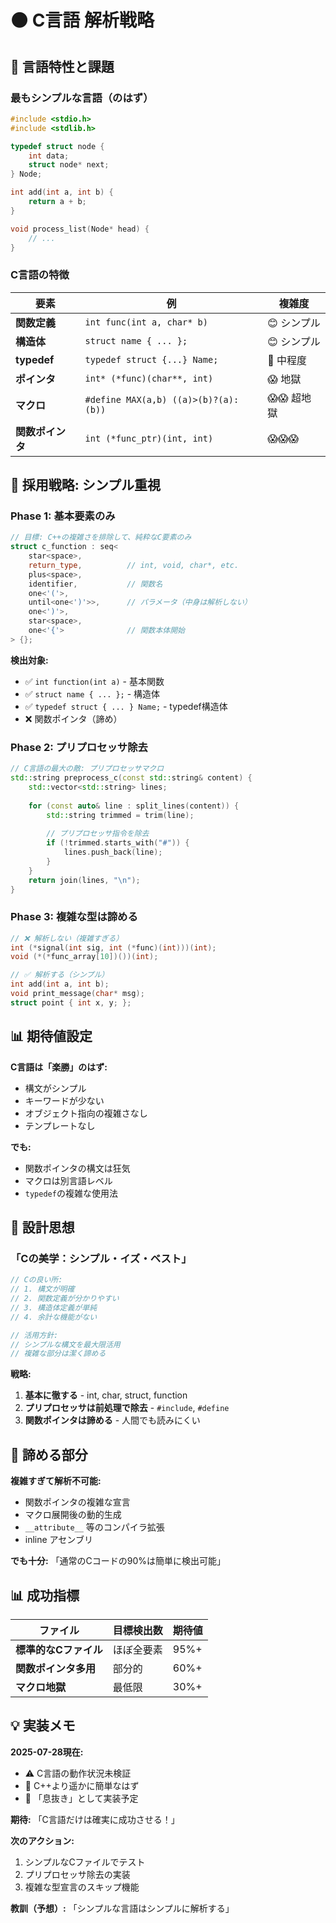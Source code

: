 # ⚫ C言語 解析戦略

## 🎯 言語特性と課題

### **最もシンプルな言語（のはず）**
```c
#include <stdio.h>
#include <stdlib.h>

typedef struct node {
    int data;
    struct node* next;
} Node;

int add(int a, int b) {
    return a + b;
}

void process_list(Node* head) {
    // ...
}
```

### **C言語の特徴**
| 要素 | 例 | 複雑度 |
|------|----|----|
| **関数定義** | `int func(int a, char* b)` | 😊 シンプル |
| **構造体** | `struct name { ... };` | 😊 シンプル |
| **typedef** | `typedef struct {...} Name;` | 🤔 中程度 |
| **ポインタ** | `int* (*func)(char**, int)` | 😱 地獄 |
| **マクロ** | `#define MAX(a,b) ((a)>(b)?(a):(b))` | 😱😱 超地獄 |
| **関数ポインタ** | `int (*func_ptr)(int, int)` | 😱😱😱 |

## 🔧 採用戦略: シンプル重視

### **Phase 1: 基本要素のみ**
```cpp
// 目標: C++の複雑さを排除して、純粋なC要素のみ
struct c_function : seq<
    star<space>,
    return_type,          // int, void, char*, etc.
    plus<space>,
    identifier,           // 関数名
    one<'('>,
    until<one<')'>>,      // パラメータ（中身は解析しない）
    one<')'>,
    star<space>,
    one<'{'>              // 関数本体開始
> {};
```

**検出対象:**
- ✅ `int function(int a)` - 基本関数
- ✅ `struct name { ... };` - 構造体
- ✅ `typedef struct { ... } Name;` - typedef構造体
- ❌ 関数ポインタ（諦め）

### **Phase 2: プリプロセッサ除去**
```cpp
// C言語の最大の敵: プリプロセッサマクロ
std::string preprocess_c(const std::string& content) {
    std::vector<std::string> lines;
    
    for (const auto& line : split_lines(content)) {
        std::string trimmed = trim(line);
        
        // プリプロセッサ指令を除去
        if (!trimmed.starts_with("#")) {
            lines.push_back(line);
        }
    }
    return join(lines, "\n");
}
```

### **Phase 3: 複雑な型は諦める**
```c
// ❌ 解析しない（複雑すぎる）
int (*signal(int sig, int (*func)(int)))(int);
void (*(*func_array[10])())(int);

// ✅ 解析する（シンプル）
int add(int a, int b);
void print_message(char* msg);
struct point { int x, y; };
```

## 📊 期待値設定

**C言語は「楽勝」のはず:**
- 構文がシンプル
- キーワードが少ない
- オブジェクト指向の複雑さなし
- テンプレートなし

**でも:**
- 関数ポインタの構文は狂気
- マクロは別言語レベル
- `typedef`の複雑な使用法

## 🧠 設計思想

### **「Cの美学：シンプル・イズ・ベスト」**
```c
// Cの良い所:
// 1. 構文が明確
// 2. 関数定義が分かりやすい
// 3. 構造体定義が単純
// 4. 余計な機能がない

// 活用方針:
// シンプルな構文を最大限活用
// 複雑な部分は潔く諦める
```

**戦略:**
1. **基本に徹する** - int, char, struct, function
2. **プリプロセッサは前処理で除去** - `#include`, `#define`
3. **関数ポインタは諦める** - 人間でも読みにくい

## 🚨 諦める部分

**複雑すぎて解析不可能:**
- 関数ポインタの複雑な宣言
- マクロ展開後の動的生成
- `__attribute__` 等のコンパイラ拡張
- inline アセンブリ

**でも十分:**
「通常のCコードの90%は簡単に検出可能」

## 📊 成功指標

| ファイル | 目標検出数 | 期待値 |
|----------|------------|--------|
| **標準的なCファイル** | ほぼ全要素 | 95%+ |
| **関数ポインタ多用** | 部分的 | 60%+ |
| **マクロ地獄** | 最低限 | 30%+ |

## 💡 実装メモ

**2025-07-28現在:**
- ⚠️ C言語の動作状況未検証
- 🎯 C++より遥かに簡単なはず
- 🚀 「息抜き」として実装予定

**期待:**
「C言語だけは確実に成功させる！」

**次のアクション:**
1. シンプルなCファイルでテスト
2. プリプロセッサ除去の実装
3. 複雑な型宣言のスキップ機能

**教訓（予想）:**
「シンプルな言語はシンプルに解析する」